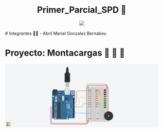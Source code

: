 <h1 align= "center">Primer_Parcial_SPD 🤖</h1>

<p align="center">
   <img src= "https://user-images.githubusercontent.com/131720798/234136882-1d2f7633-e589-464f-85e3-a03955c779ee.jpg" />
</p>
# Integrantes 👩‍🎓 
- Abril Mariel Gonzalez Bernabeu

# Proyecto: Montacargas 🚦 🚦 🚦 
![Plaqueta_Arduino](https://github.com/Abrilgonzalez1996/Trabajo_Practico_n-1_SPD/blob/45df62a3c43ee24fae2548cfd252fccdbffc7b82/Img/Original.png)
